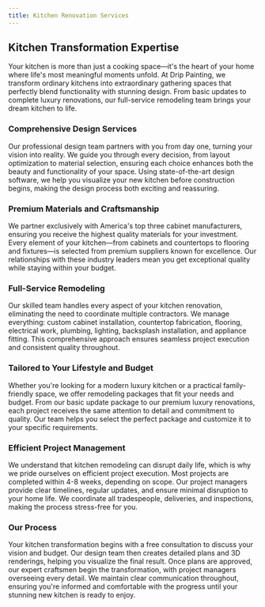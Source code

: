 ```yaml
---
title: Kitchen Renovation Services
---
```




## Kitchen Transformation Expertise


Your kitchen is more than just a cooking space—it's the heart of your home where life's most meaningful moments unfold. At Drip Painting, we transform ordinary kitchens into extraordinary gathering spaces that perfectly blend functionality with stunning design. From basic updates to complete luxury renovations, our full-service remodeling team brings your dream kitchen to life.

### Comprehensive Design Services


Our professional design team partners with you from day one, turning your vision into reality. We guide you through every decision, from layout optimization to material selection, ensuring each choice enhances both the beauty and functionality of your space. Using state-of-the-art design software, we help you visualize your new kitchen before construction begins, making the design process both exciting and reassuring.

### Premium Materials and Craftsmanship


We partner exclusively with America's top three cabinet manufacturers, ensuring you receive the highest quality materials for your investment. Every element of your kitchen—from cabinets and countertops to flooring and fixtures—is selected from premium suppliers known for excellence. Our relationships with these industry leaders mean you get exceptional quality while staying within your budget.

### Full-Service Remodeling


Our skilled team handles every aspect of your kitchen renovation, eliminating the need to coordinate multiple contractors. We manage everything: custom cabinet installation, countertop fabrication, flooring, electrical work, plumbing, lighting, backsplash installation, and appliance fitting. This comprehensive approach ensures seamless project execution and consistent quality throughout.

### Tailored to Your Lifestyle and Budget


Whether you're looking for a modern luxury kitchen or a practical family-friendly space, we offer remodeling packages that fit your needs and budget. From our basic update package to our premium luxury renovations, each project receives the same attention to detail and commitment to quality. Our team helps you select the perfect package and customize it to your specific requirements.

### Efficient Project Management


We understand that kitchen remodeling can disrupt daily life, which is why we pride ourselves on efficient project execution. Most projects are completed within 4-8 weeks, depending on scope. Our project managers provide clear timelines, regular updates, and ensure minimal disruption to your home life. We coordinate all tradespeople, deliveries, and inspections, making the process stress-free for you.

### Our Process


Your kitchen transformation begins with a free consultation to discuss your vision and budget. Our design team then creates detailed plans and 3D renderings, helping you visualize the final result. Once plans are approved, our expert craftsmen begin the transformation, with project managers overseeing every detail. We maintain clear communication throughout, ensuring you're informed and comfortable with the progress until your stunning new kitchen is ready to enjoy.
